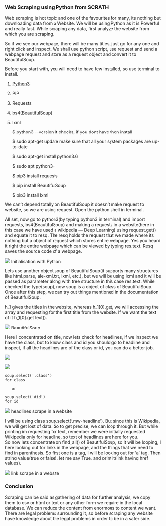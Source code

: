 ### Web Scraping using Python from SCRATH

Web scraping is hot topic and one of the favourites for many, its nothing but
downloading data from a Website. We will be using Python as it is Powerful and
really fast. While scraping any data, first analyze the website from which you
are scraping.

So if we see our webpage, there will be many titles, just go for any one and
right click and inspect. We shall use python script, use request and send a
webpage request and store as a request object and convert it to BeautifulSoup.

Before you start with, you will need to have few installed, so use terminal to
install.

1.  [Python3](https://docs.python-guide.org/starting/install3/linux/)
1.  PIP
1.  Requests
1.  bs4([BeautifulSoup](https://www.crummy.com/software/BeautifulSoup/bs4/doc/))
1.  lxml

    $ python3 --version
    It checks, if you dont have then install

    $ sudo apt-get update
    make sure that all your system packages are up-to-date

    $ sudo apt-get install python3.6

    $ sudo apt 
     python3-

    $ pip3 install requests

    $ pip install BeautifulSoup

    $ pip3 install lxml

We can’t depend totally on BeautifulSoup it doesn’t make request to website, so
we are using request. Open the python shell in terminal.

All set, now go to python3(by typing python3 in terminal) and import requests,
bs4(BeautifulSoup) and making a requests in a website(here in this case we have
used a wikipedia — Deep Learning) using request.get() and equate it to resq. The
resq holds the request that we made where its nothing but a object of request
which stores entire webpage. Yes you heard it right the entire webpage which can
be viewed by typing res.text. Resq saves the source code of a webpage.

![](https://cdn-images-1.medium.com/max/1000/1*A0c4gEfu2Cn7WPJyI7DQCA.png)
<span class="figcaption_hack">Initialisation with Python</span>

Lets use another object soup of BeautifulSoup(it supports many structures like
html.parse, ale-xml.txt, lxml, etc.), but we will be using lxml and it will be
passed as parameter along with tree structure in this case res.text. While
checked the type(soup), now soup is a object of class of BeautifulSoup. Once
after this step, we can try out things mentioned in the documentation of
BeautifulSoup. 

h_1 gives the titles in the website, whereas h_1[0].get, we will accessing the
array and requesting for the first title from the website. If we want the text
of it h_1[0].getText().

![](https://cdn-images-1.medium.com/max/800/1*fNwP66EPayxbjL8np3ry7g.png)
<span class="figcaption_hack">BeautifulSoup</span>

Here I concentrated on title, now lets check for headlines, if we inspect we
have the class, but to know class and id you should go to headline and inspect,
if all the headlines are of the class or id, you can do a better job. 

![](https://cdn-images-1.medium.com/max/1000/1*LH0ZOCkpNyVToTGvr2qQWA.png)

![](https://cdn-images-1.medium.com/max/1000/1*nGyuBzldVSX7LOtVRYvVig.png)

    soup.select('.class') 
    for class

       or

    soup.select('#id')
    for id

![](https://cdn-images-1.medium.com/max/600/1*RFqwgoOKbuzXniCn63tFgw.png)
<span class="figcaption_hack">headlines scrape in a website</span>

I will be using class soup.select(‘.mw-headline’). But since this is Wikipedia,
we will get lost of data. So to get precise, we can loop through it. But while
printing im requesting for text, remember we were initially requested Wikipedia
only for headline, so text of headlines are here for you. <br> So now lets
concentrate on find_all() of BeautifulSoup, so it will be looping, I here
looking out for links in the webpage, and the things that we need to find in
parenthesis. So first one is a tag, I will be looking out for ‘a’ tag. Then
string value(true or false), let me say True, and print it(link having href
values).

![](https://cdn-images-1.medium.com/max/1000/1*wUNezGSQ-2_CtpZIJ5dV8A.png)
<span class="figcaption_hack">link scrape in a website</span>

### Conclusion

Scraping can be said as gathering of data for further analysis, we copy them to
csv or html or text or any other form we require in the local database. We can
reduce the content from enormous to content we want. There are legal problems
surrounding it, so before scraping any website have knowledge about the legal
problems in order to be in a safer side.

